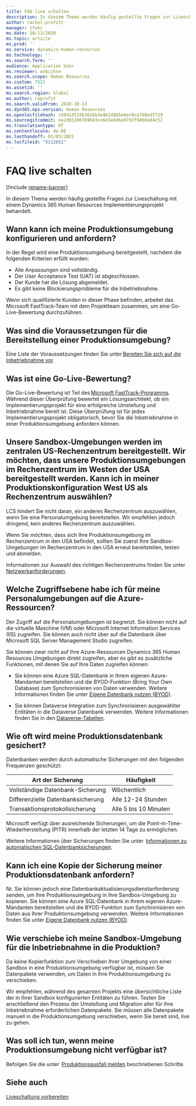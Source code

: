 ```yaml
---
title: FAQ live schalten
description: In diesem Thema werden häufig gestellte Fragen zur Liveschaltung mit einem Dynamics 365 Human Resources Implementierungsprojekt behandelt.
author: rachel-profitt
manager: tfehr
ms.date: 10/13/2020
ms.topic: article
ms.prod: ''
ms.service: dynamics-human-resources
ms.technology: ''
ms.search.form: ''
audience: Application User
ms.reviewer: anbichse
ms.search.scope: Human Resources
ms.custom: 7521
ms.assetid: ''
ms.search.region: Global
ms.author: raprofit
ms.search.validFrom: 2020-10-13
ms.dyn365.ops.version: Human Resources
ms.openlocfilehash: c5041d515b261bb3e4b14885e0ec0ce788edf729
ms.sourcegitcommit: ea2d652867b9b83ce6e5e8d6a97d2f9460a84c52
ms.translationtype: HT
ms.contentlocale: de-DE
ms.lasthandoff: 02/03/2021
ms.locfileid: "5112651"
---
```

# <a name="go-live-faq"></a>FAQ live schalten 

[!include [rename-banner](~/includes/cc-data-platform-banner.md)]

In diesem Thema werden häufig gestellte Fragen zur Liveschaltung mit einem Dynamics 365 Human Resources Implementierungsprojekt behandelt. 

## <a name="when-can-i-configure-and-request-my-production-environment"></a>Wann kann ich meine Produktionsumgebung konfigurieren und anfordern? 

In der Regel wird eine Produktionsumgebung bereitgestellt, nachdem die folgenden Kriterien erfüllt wurden:

- Alle Anpassungen sind vollständig.
- Der User Acceptance Test (UAT) ist abgeschlossen.
- Der Kunde hat die Lösung abgemeldet.
- Es gibt keine Blockierungsprobleme für die Inbetriebnahme. 

Wenn sich qualifizierte Kunden in dieser Phase befinden, arbeitet das Microsoft FastTrack-Team mit dem Projektteam zusammen, um eine Go-Live-Bewertung durchzuführen. 

## <a name="what-are-the-prerequisites-to-deploying-a-production-environment"></a>Was sind die Voraussetzungen für die Bereitstellung einer Produktionsumgebung? 

Eine Liste der Voraussetzungen finden Sie unter [Bereiten Sie sich auf die Inbetriebnahme vor](hr-admin-go-live-prepare.md). 

## <a name="what-is-a-go-live-assessment"></a>Was ist eine Go-Live-Bewertung?  

Die Go-Live-Bewertung ist Teil des [Microsoft FastTrack-Programms](https://docs.microsoft.com/dynamics365/fin-ops-core/fin-ops/get-started/fasttrack-dynamics-365-overview). Während dieser Überprüfung bewertet ein Lösungsarchitekt, ob ein Implementierungsprojekt für eine erfolgreiche Umstellung und Inbetriebnahme bereit ist. Diese Überprüfung ist für jedes Implementierungsprojekt obligatorisch, bevor Sie die Inbetriebnahme in einer Produktionsumgebung anfordern können. 

## <a name="our-sandbox-environments-are-deployed-in-the-central-us-datacenter-we-want-our-production-environments-to-be-deployed-in-the-west-us-datacenter-can-i-select-west-us-as-the-datacenter-in-my-production-configuration"></a>Unsere Sandbox-Umgebungen werden im zentralen US-Rechenzentrum bereitgestellt. Wir möchten, dass unsere Produktionsumgebungen im Rechenzentrum im Westen der USA bereitgestellt werden. Kann ich in meiner Produktionskonfiguration West US als Rechenzentrum auswählen? 

LCS hindert Sie nicht daran, ein anderes Rechenzentrum auszuwählen, wenn Sie eine Personalumgebung bereitstellen. Wir empfehlen jedoch dringend, kein anderes Rechenzentrum auszuwählen.  

Wenn Sie möchten, dass sich Ihre Produktionsumgebung im Rechenzentrum in den USA befindet, sollten Sie zuerst Ihre Sandbox-Umgebungen im Rechenzentrum in den USA erneut bereitstellen, testen und abmelden. 

Informationen zur Auswahl des richtigen Rechenzentrums finden Sie unter [Netzwerkanforderungen](https://docs.microsoft.com/dynamics365/fin-ops-core/fin-ops/get-started/system-requirements#network-requirements). 

## <a name="what-level-of-access-do-i-have-to-the-azure-resources-for-my-human-resources-environments"></a>Welche Zugriffsebene habe ich für meine Personalumgebungen auf die Azure-Ressourcen?  

Der Zugriff auf die Personalumgebungen ist begrenzt. Sie können nicht auf die virtuelle Maschine (VM) oder Microsoft Internet Information Services (IIS) zugreifen. Sie können auch nicht über auf die Datenbank über Microsoft SQL Server Management Studio zugreifen. 

Sie können zwar nicht auf Ihre Azure-Ressourcen Dynamics 365 Human Resources Umgebungen direkt zugreifen, aber es gibt es zusätzliche Funktionen, mit denen Sie auf Ihre Daten zugreifen können:

- Sie können eine Azure SQL-Datenbank in Ihrem eigenen Azure-Mandanten bereitstellen und die BYOD-Funktion (Bring Your Own Database) zum Synchronisieren von Daten verwenden. Weitere Informationen finden Sie unter [Eigene Datenbank nutzen (BYOD)](https://docs.microsoft.com/dynamics365/fin-ops-core/dev-itpro/analytics/export-entities-to-your-own-database).

- Sie können Dataverse Integration zum Synchronisieren ausgewählter Entitäten in die Dataverse Datenbank verwenden. Weitere Informationen finden Sie in den [Dataverse-Tabellen](hr-developer-entities.md). 

## <a name="how-often-is-my-production-database-backed-up"></a>Wie oft wird meine Produktionsdatenbank gesichert? 

Datenbanken werden durch automatische Sicherungen mit den folgenden Frequenzen geschützt:

| Art der Sicherung | Häufigkeit |
| --- | --- |
| Vollständige Datenbank-Sicherung | Wöchentlich |
| Differenzielle Datenbanksicherung | Alle 12-24 Stunden |
| Transaktionsprotokollsicherung | Alle 5 bis 10 Minuten |

Microsoft verfügt über ausreichende Sicherungen, um die Point-in-Time-Wiederherstellung (PITR) innerhalb der letzten 14 Tage zu ermöglichen. 

Weitere Informationen über Sicherungen finden Sie unter  [Informationen zu automatischen SQL-Datenbanksicherungen](https://docs.microsoft.com/azure/azure-sql/database/automated-backups-overview?tabs=single-database). 

## <a name="can-i-request-a-copy-of-the-backup-of-my-production-database"></a>Kann ich eine Kopie der Sicherung meiner Produktionsdatenbank anfordern? 

Nr. Sie können jedoch eine Datenbankaktualisierungsdienstanforderung senden, um Ihre Produktionsumgebung in Ihre Sandbox-Umgebung zu kopieren. Sie können eine Azure SQL-Datenbank in Ihrem eigenen Azure-Mandanten bereitstellen und die BYOD-Funktion zum Synchronisieren von Daten aus Ihrer Produktionsumgebung verwenden. Weitere Informationen finden Sie unter [Eigene Datenbank nutzen (BYOD)](https://docs.microsoft.com/dynamics365/fin-ops-core/dev-itpro/analytics/export-entities-to-your-own-database). 

## <a name="how-do-i-move-my-sandbox-environment-to-production-for-go-live"></a>Wie verschiebe ich meine Sandbox-Umgebung für die Inbetriebnahme in die Produktion? 

Da keine Kopierfunktion zum Verschieben Ihrer Umgebung von einer Sandbox in eine Produktionsumgebung verfügbar ist, müssen Sie Datenpakete verwenden, um Daten in Ihre Produktionsumgebung zu verschieben.  

Wir empfehlen, während des gesamten Projekts eine übersichtliche Liste der in Ihrer Sandbox konfigurierten Entitäten zu führen. Testen Sie anschließend den Prozess der Umstellung und Migration aller für Ihre Inbetriebnahme erforderlichen Datenpakete. Sie müssen alle Datenpakete manuell in die Produktionsumgebung verschieben, wenn Sie bereit sind, live zu gehen. 

## <a name="what-should-i-do-if-my-production-environment-is-down"></a>Was soll ich tun, wenn meine Produktionsumgebung nicht verfügbar ist? 

Befolgen Sie die unter  [Produktionsausfall melden](https://docs.microsoft.com/dynamics365/fin-ops-core/dev-itpro/lifecycle-services/report-production-outage) beschriebenen Schritte. 

 ## <a name="see-also"></a>Siehe auch

 [Liveschaltung vorbereiten](hr-admin-go-live-prepare.md)
